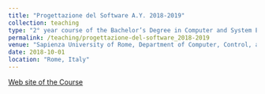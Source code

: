 ```yaml
---
title: "Progettazione del Software A.Y. 2018-2019"
collection: teaching
type: "2° year course of the Bachelor’s Degree in Computer and System Engineering"
permalink: /teaching/progettazione-del-software_2018-2019
venue: "Sapienza University of Rome, Department of Computer, Control, and Management Engineering (DIAG) “Antonio Ruberti”"
date: 2018-10-01
location: "Rome, Italy"
---
```


<a href="https://sites.google.com/a/diag.uniroma1.it/progettazione-del-software-2018-19/">Web site of the Course</a>
